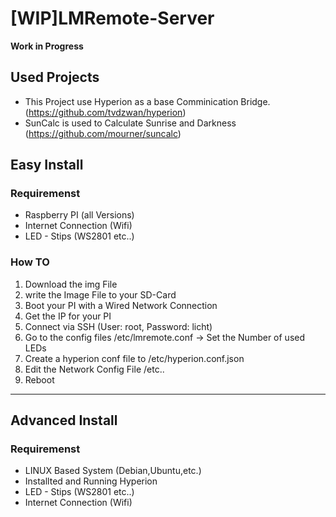 # [WIP]LMRemote-Server

**Work in Progress**
## Used Projects

- This Project use Hyperion as a base Comminication Bridge. (https://github.com/tvdzwan/hyperion)
- SunCalc is used to Calculate Sunrise and Darkness (https://github.com/mourner/suncalc)

## Easy Install

### Requiremenst

- Raspberry PI (all Versions)
- Internet Connection (Wifi)
- LED - Stips (WS2801 etc..)

### How TO
1. Download the img File
2. write the Image File to your SD-Card
3. Boot your PI with a Wired Network Connection
4. Get the IP for your PI
5. Connect via SSH (User: root, Password: licht)
6. Go to the config files /etc/lmremote.conf -> Set the Number of used LEDs
7. Create a hyperion conf file to /etc/hyperion.conf.json
8. Edit the Network Config File /etc..
9. Reboot



---
## Advanced Install

### Requiremenst

- LINUX Based System (Debian,Ubuntu,etc.)
- Installted and Running Hyperion
- LED - Stips (WS2801 etc..)
- Internet Connection (Wifi)
